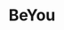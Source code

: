 ---
key: project
order: 20
title: BeYou
url: https://beyou-lgbt.fr/
img:
  url: "/images/beyouProject.png"
  alt: Screenshot du site beyou
tags: ["Design", "Développement", "Gatsbyjs"]
text: BeYou est une communauté active et bienveillante qui a pour objectif principal le soutien et l'accompagnement des membres. La communauté est principalement active sur la platforme discord.
---